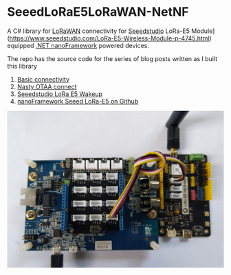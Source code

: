 # SeeedLoRaE5LoRaWAN-NetNF
A C# library for [LoRaWAN](https://lora-alliance.org/about-lorawan) connectivity for [Seeedstudio](https://www.seeedstudio.com/) LoRa-E5 Module](https://www.seeedstudio.com/LoRa-E5-Wireless-Module-p-4745.html) equipped [.NET nanoFramework](https://nanoframework.net/) powered devices.

The repo has the source code for the series of blog posts written as I built this library

01. [Basic connectivity](http://blog.devmobile.co.nz/2021/05/24/nanoframework-seeed-lora-e5-lorawan-library-part1//)
02. [Nasty OTAA connect](http://blog.devmobile.co.nz/2021/05/25/nanoframework-seeed-lora-e5-lorawan-library-part2/)
03. [Seeedstudio LoRa E5 Wakeup](http://blog.devmobile.co.nz/2021/05/31/seeed-lora-e5-wakeup/)
04. [nanoFramework Seeed LoRa-E5 on Github](https://blog.devmobile.co.nz/2021/06/12/nanoframework-seeed-lora-e5-on-github/)

![Seeedstudio LoRa-E5 EVB conencted to nanoFramework STM32F769I_DISCOVERY device](SeeedLora-E5.nanoFramwork.ST_STM32F769I_DISCOVERY.JPG)
